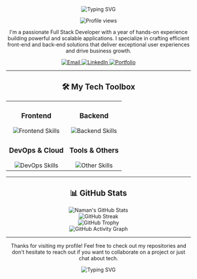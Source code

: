 <div align="center">
  <img src="https://readme-typing-svg.herokuapp.com?font=Fira+Code&size=30&duration=3000&pause=1000&color=F7F7F7&center=true&vCenter=true&width=435&lines=Hi+there%2C+I'm+Naman!+%F0%9F%91%8B;Full+Stack+Developer;Tech+Enthusiast" alt="Typing SVG" />
</div>

<p align="center">
  <img src="https://komarev.com/ghpvc/?username=naman777&label=Profile%20views&color=0e75b6&style=flat" alt="Profile views" />
</p>

<p align="center">
  I'm a passionate Full Stack Developer with a year of hands-on experience building powerful and scalable applications. I specialize in crafting efficient front-end and back-end solutions that deliver exceptional user experiences and drive business growth.
</p>

<div align="center">
  <a href="mailto:nkundra_be23@thapar.edu">
    <img src="https://img.shields.io/badge/Email-D14836?style=for-the-badge&logo=gmail&logoColor=white" alt="Email" />
  </a>
  <a href="https://www.linkedin.com/in/naman-kundra-850209281/">
    <img src="https://img.shields.io/badge/LinkedIn-0077B5?style=for-the-badge&logo=linkedin&logoColor=white" alt="LinkedIn" />
  </a>
  <a href="https://namankundra.in">
    <img src="https://img.shields.io/badge/Portfolio-000000?style=for-the-badge&logo=About.me&logoColor=white" alt="Portfolio" />
  </a>
</div>

---

<h2 align="center">🛠️ My Tech Toolbox</h2>

<table align="center">
  <tr>
    <td align="center">
      <h3>Frontend</h3>
      <img src="https://skillicons.dev/icons?i=react,nextjs,html,css,js,ts,tailwind" alt="Frontend Skills" /><br>
    </td>
    <td align="center">
      <h3>Backend</h3>
      <img src="https://skillicons.dev/icons?i=nodejs,express,mongodb,mysql,postgres,redis" alt="Backend Skills" /><br>
    </td>
  </tr>
  <tr>
    <td align="center">
      <h3>DevOps & Cloud</h3>
      <img src="https://skillicons.dev/icons?i=docker,aws,gcp" alt="DevOps Skills" /><br>
    </td>
    <td align="center">
      <h3>Tools & Others</h3>
      <img src="https://skillicons.dev/icons?i=git,github,prisma,rabbitmq,webrtc" alt="Other Skills" /><br>
    </td>
  </tr>
</table>

---

<h2 align="center">📊 GitHub Stats</h2>

<div align="center">
  <img src="https://github-readme-stats.vercel.app/api?username=naman777&custom_title=Naman's%20GitHub%20Stats&count_private=true&show_icons=true&theme=radical&hide_rank=false" alt="Naman's GitHub Stats" />
</div>

<div align="center">
  <img src="https://github-readme-streak-stats.herokuapp.com?user=naman777&theme=radical" alt="GitHub Streak" />
</div>

<div align="center">
  <img src="https://github-profile-trophy.vercel.app/?username=naman777&theme=onedark&no-frame=true&column=4&margin-w=15&margin-h=15" alt="GitHub Trophy" />
</div>

<div align="center">
  <img src="https://github-readme-activity-graph.cyclic.app/graph?username=naman777&theme=tokyo-night" alt="GitHub Activity Graph" />
</div>

---

<p align="center">
  Thanks for visiting my profile! Feel free to check out my repositories and don't hesitate to reach out if you want to collaborate on a project or just chat about tech.
</p>

<div align="center">
  <img src="https://readme-typing-svg.herokuapp.com?font=Fira+Code&size=24&duration=3000&pause=1000&color=F7F7F7&center=true&vCenter=true&width=435&lines=Happy+coding!+%F0%9F%9A%80" alt="Typing SVG" />
</div>

